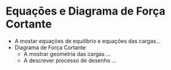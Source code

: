 # Equações e Diagrama de Força Cortante

- A mostar equações de equilíbrio e equações das cargas...
- Diagrama de Força Cortante
    - A mostrar geometria das cargas ...
    - A descrever processo de desenho ...